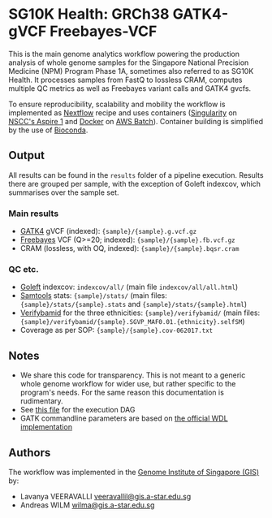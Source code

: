 # SG10K Health: GRCh38 GATK4-gVCF Freebayes-VCF

This is the main genome analytics workflow powering the production analysis of whole genome samples
for the Singapore National Precision Medicine (NPM) Program Phase 1A, sometimes also referred to as SG10K
Health. It processes samples from FastQ to lossless CRAM, computes multiple QC metrics as well as Freebayes
variant calls and GATK4 gvcfs.

To ensure reproducibility, scalability and mobility the workflow is implemented as [Nextflow](https://www.nextflow.io/) recipe and uses containers
([Singularity](https://www.sylabs.io/docs/) on [NSCC's Aspire 1](https://www.nscc.sg/about-nscc/our-facilityaspire-1/) and [Docker](https://www.docker.com) on
[AWS Batch](https://aws.amazon.com/batch/)). Container building is simplified by the use of
[Bioconda](https://bioconda.github.io/).

## Output

All results can be found in the `results` folder of a pipeline
execution. Results there are grouped per sample, with the exception of
Goleft indexcov, which summarises over the sample set.

### Main results

- [GATK4](https://software.broadinstitute.org/gatk/gatk4) gVCF (indexed): `{sample}/{sample}.g.vcf.gz`
- [Freebayes](https://github.com/ekg/freebayes) VCF (Q>=20; indexed): `{sample}/{sample}.fb.vcf.gz`
- CRAM (lossless, with OQ, indexed): `{sample}/{sample}.bqsr.cram`

### QC etc.

- [Goleft](https://github.com/brentp/goleft) indexcov: `indexcov/all/` (main file `indexcov/all/all.html`)
- [Samtools](http://www.htslib.org/doc/samtools.html) stats: `{sample}/stats/` (main files: `{sample}/stats/{sample}.stats` and `{sample}/stats/{sample}.html`)
- [Verifybamid](https://genome.sph.umich.edu/wiki/VerifyBamID) for the three ethnicities: `{sample}/verifybamid/` (main files: `{sample}/verifybamid/{sample}.SGVP_MAF0.01.{ethnicity}.selfSM`)
- Coverage as per SOP: `{sample}/{sample}.cov-062017.txt`

## Notes

- We share this code for transparency. This is not meant to a generic whole genome workflow for wider use, but rather specific to the program's needs.
 For the same reason this documentation is rudimentary.
- See [this file](./dag.svg) for the execution DAG
- GATK commandline parameters are based on [the official WDL implementation](https://github.com/broadinstitute/wdl/tree/develop/scripts/broad_pipelines/germline-short-variant-discovery/gvcf-generation-per-sample/1.0.0)

## Authors

The workflow was implemented in the [Genome Institute of Singapore
(GIS)](https://www.a-star.edu.sg/gis) by:

- Lavanya VEERAVALLI <veeravallil@gis.a-star.edu.sg>
- Andreas WILM <wilma@gis.a-star.edu.sg>




